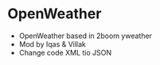 # OpenWeather
- OpenWeather based in 2boom yweather
- Mod by Iqas & Villak
- Change code XML tio JSON
